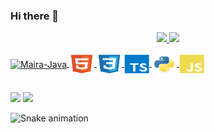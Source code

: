 ### Hi there 👋

<div align="center">
  <a href="https://github.com/mairaalvs">
  <img height="180em" src="https://github-readme-stats.vercel.app/api?username=mairaalvs&show_icons=true&theme=dracula&include_all_commits=true&count_private=true"/>
  <img height="180em" src="https://github-readme-stats.vercel.app/api/top-langs/?username=mairaalvs&layout=compact&langs_count=7&theme=dracula"/>
</div>
<div style="display: inline_block"><br>
  <img align="center" alt="Maira-Java" height="30" width="40" src="https://cdn.jsdelivr.net/gh/devicons/devicon/icons/java/java-original.svg" />
  <img align="center" alt="Maira-HTML" height="30" width="40" src="https://raw.githubusercontent.com/devicons/devicon/master/icons/html5/html5-original.svg">
  <img align="center" alt="Maira-CSS" height="30" width="40" src="https://raw.githubusercontent.com/devicons/devicon/master/icons/css3/css3-original.svg">
  <img align="center" alt="Maira-Ts" height="30" width="40" src="https://raw.githubusercontent.com/devicons/devicon/master/icons/typescript/typescript-plain.svg">
  <img align="center" alt="Maira-Python" height="30" width="40" src="https://raw.githubusercontent.com/devicons/devicon/master/icons/python/python-original.svg">
  <img align="center" alt="Maira-Js" height="30" width="40" src="https://raw.githubusercontent.com/devicons/devicon/master/icons/javascript/javascript-plain.svg">
</div>

##

<div> 
  <a href="https://www.linkedin.com/in/ma%C3%ADra-alves-chagas-134919181/" target="_blank"><img src="https://img.shields.io/badge/LinkedIn-0077B5?style=for-the-badge&logo=linkedin&logoColor=white" target="_blank"></a>
  <a href="https://mairaalvs.github.io/Dev-Links/" target="_blank"><img src="https://img.shields.io/badge/linktree-39E09B?style=for-the-badge&logo=linktree&logoColor=white"_blank"></a>

![Snake animation](https://github.com/mairaalvs/mairaalvs/blob/output/github-contribution-grid-snake.svg) 
</div>
